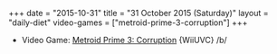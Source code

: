 +++
date = "2015-10-31"
title = "31 October 2015 (Saturday)"
layout = "daily-diet"
video-games = ["metroid-prime-3-corruption"]
+++

<ul>
<li class="entry Video Game">Video Game: <a href="/video-games/metroid-prime-3-corruption">Metroid Prime 3: Corruption</a> {WiiUVC} /b/</li>
</ul>